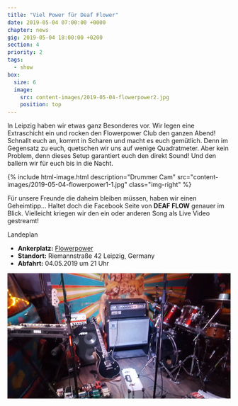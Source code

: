 ```yaml
---
title: "Viel Power für Deaf Flower"
date: 2019-05-04 07:00:00 +0000
chapter: news
gig: 2019-05-04 18:00:00 +0200
section: 4
priority: 2
tags:
  - show
box:
  size: 6
  image:
    src: content-images/2019-05-04-flowerpower2.jpg
    position: top
---
```

In Leipzig haben wir etwas ganz Besonderes vor. Wir legen eine Extraschicht ein und rocken den Flowerpower Club den ganzen Abend!
Schnallt euch an, kommt in Scharen und macht es euch gemütlich. Denn im Gegensatz zu euch, quetschen wir uns auf wenige Quadratmeter.
Aber kein Problem, denn dieses Setup garantiert euch den direkt Sound! Und den ballern wir für euch bis in die Nacht.
            
{% include html-image.html
  description="Drummer Cam"
  src="content-images/2019-05-04-flowerpower1-1.jpg"
  class="img-right" %}

Für unsere Freunde die daheim bleiben müssen, haben wir einen Geheimtipp...
Haltet doch die Facebook Seite von **DEAF FLOW** genauer im Blick.
Vielleicht kriegen wir den ein oder anderen Song als Live Video gestreamt!
            
Landeplan
* **Ankerplatz:** [Flowerpower](https://www.facebook.com/pg/Flowerpower.Leipzig/)
* **Standort:** Riemannstraße 42 Leipzig, Germany
* **Abfahrt:** 04.05.2019 um 21 Uhr

![Small stage](content-images/2019-05-04-flowerpower3.jpg)
